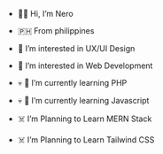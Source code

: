 - :space_invader::smoking: Hi, I’m Nero
- :philippines: From philippines

- :smoking: I’m interested in UX/UI Design
- :smoking: I’m interested in Web Development

- :skull: :clown_face: I’m currently learning PHP 
- :skull: :clown_face: I’m currently learning Javascript


- :skull_and_crossbones: I’m Planning to Learn MERN Stack
- :skull_and_crossbones: I’m Planning to Learn Tailwind CSS



<!---
EndlezEndless/EndlezEndless is a ✨ special ✨ repository because its `README.md` (this file) appears on your GitHub profile.
You can click the Preview link to take a look at your changes.
--->
